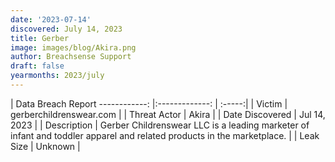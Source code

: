 ```yaml
---
date: '2023-07-14'
discovered: July 14, 2023
title: Gerber
image: images/blog/Akira.png
author: Breachsense Support
draft: false
yearmonths: 2023/july
---
```



| Data Breach Report
------------:     |:-------------:    | :-----:|
| Victim      | gerberchildrenswear.com      | 
| Threat Actor      | Akira      | 
| Date Discovered      | Jul 14, 2023      | 
| Description      | Gerber Childrenswear LLC is a leading marketer of infant and toddler apparel and related products in the marketplace.      | 
| Leak Size      | Unknown      | 

